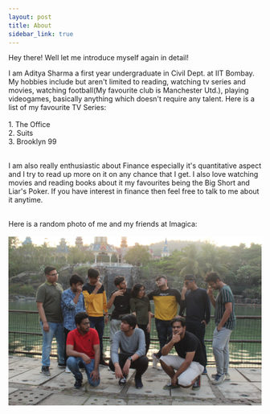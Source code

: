 ```yaml
---
layout: post
title: About
sidebar_link: true
---
```


<p class="message">
  Hey there! Well let me introduce myself again in detail! 
</p>
<p>
I am Aditya Sharma a first year undergraduate in Civil Dept. at IIT Bombay. My hobbies include but aren't limited to reading, watching tv series and movies, watching football(My favourite club is Manchester Utd.), playing videogames, basically anything which doesn't require any talent. Here is a list of my favourite TV Series:<br><br>
1. The Office <br>
2. Suits<br>
3. Brooklyn 99<br><br>

I am also really enthusiastic about Finance especially it's quantitative aspect and I try to read up more on it on any chance that I get. I also love watching movies and reading books about it my favourites being the Big Short and Liar's Poker. If you have interest in finance then feel free to talk to me about it anytime.<br><br>

Here is a random photo of me and my friends at Imagica:<br><br>
<img src="./assets/img/IMG-3947.jfif" alt=""></p>

